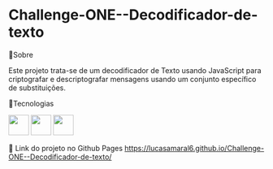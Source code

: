 # Challenge-ONE--Decodificador-de-texto

📝Sobre 

Este projeto trata-se de um decodificador de Texto usando JavaScript para criptografar e descriptografar mensagens usando um conjunto específico de substituições.

🚀Tecnologias
<div>
  <img loading="lazy" src="https://cdn.jsdelivr.net/gh/devicons/devicon/icons/html5/html5-original.svg" width="40" height="40"/>
  <img loading="lazy" src="https://cdn.jsdelivr.net/gh/devicons/devicon/icons/css3/css3-original.svg" width="40" height="40"/>
  <img src="https://cdn.jsdelivr.net/gh/devicons/devicon/icons/javascript/javascript-original.svg" width="40" height="40"/>
</div>

💼 Link do projeto no Github Pages
https://lucasamaral6.github.io/Challenge-ONE--Decodificador-de-texto/

